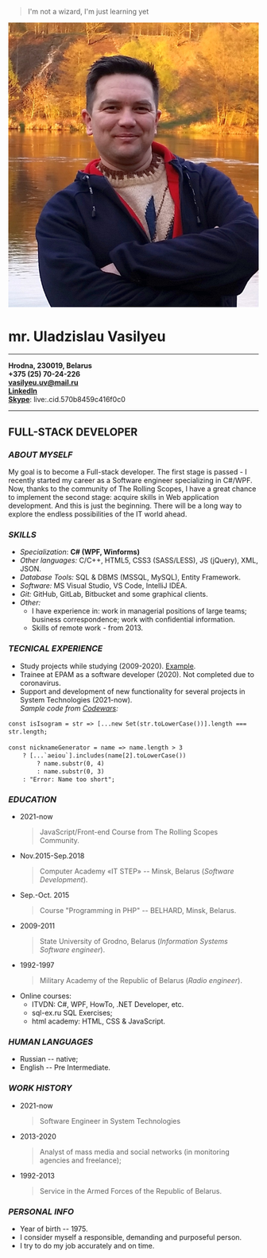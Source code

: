 >I\'m not a wizard, I\'m just learning yet

![Uladzislau Vasilyeu](img/my_photo.jpg)

**mr. Uladzislau Vasilyeu**
===========================

-----------------------     -----------------------
**Hrodna, 230019, Belarus**\
**+375 (25) 70-24-226**\
[**vasilyeu.uv\@mail.ru**](mailto:vasilyeu.uv@mail.ru)\
[**LinkedIn**](http://www.linkedin.com/in/uv257024226)\
[**Skype**](live:.cid.570b8459c416f0c0): live:.cid.570b8459c416f0c0
-----------------------     -----------------------


**FULL-STACK DEVELOPER**
------------------

### ***ABOUT MYSELF*** 
My goal is to become a Full-stack developer. The first stage is passed - I recently started my career as a Software engineer specializing in C#/WPF. Now, thanks to the community of The Rolling Scopes, I have a great chance to implement the second stage: acquire skills in Web application development. And this is just the beginning. There will be a long way to explore the endless possibilities of the IT world ahead.

### ***SKILLS***
-   *Specialization*: **C# (WPF, Winforms)**
-   *Other languages:* C/C++, HTML5, CSS3 (SASS/LESS), JS (jQuery), XML, JSON.
-   *Database Tools:* SQL & DBMS (MSSQL, MySQL), Entity Framework.
-   *Software:* MS Visual Studio, VS Code, IntelliJ IDEA.
-   *Git:* GitHub, GitLab, Bitbucket and some graphical clients.
-   *Other:*
    -   I have experience in: work in managerial positions of large teams; business correspondence; work with confidential information.
    -   Skills of remote work - from 2013.


### ***TECNICAL EXPERIENCE***
  * Study projects while studying (2009-2020). [Example](https://www.youtube.com/watch?v=N4aWpcOpofA&feature=youtu.be).
  * Trainee at EPAM as a software developer (2020). Not completed due to coronavirus.
  * Support and development of new functionality for several projects in System Technologies (2021-now).\
  *Sample code from [Codewars](https://www.codewars.com):*
  
```
const isIsogram = str => [...new Set(str.toLowerCase())].length === str.length;

const nicknameGenerator = name => name.length > 3
    ? [...`aeiou`].includes(name[2].toLowerCase()) 
        ? name.substr(0, 4) 
        : name.substr(0, 3)
    : "Error: Name too short";
```
  
### ***EDUCATION***
-   2021-now 
    > JavaScript/Front-end Course from The Rolling Scopes Community.
-   Nov.2015-Sep.2018
    > Computer Academy «IT STEP» -- Minsk, Belarus (*Software Development*).
-   Sep.-Oct. 2015 
    > Course \"Programming in PHP\" -- BELHARD, Minsk, Belarus.
-   2009-2011
    > State University of Grodno, Belarus (*Information Systems Software engineer*).
-   1992-1997 
    > Military Academy of the Republic of Belarus (*Radio engineer*).
-   Online courses:
    -   ITVDN: С#, WPF, HowTo, .NET Developer, etс.
    -   sql-ex.ru SQL Exercises;
    -   html academy: HTML, CSS & JavaScript.

### ***HUMAN LANGUAGES***
-   Russian -- native;
-   English -- Pre Intermediate.

### ***WORK HISTORY***
  - 2021-now
    >Software Engineer in System Technologies
  - 2013-2020
    > Analyst of mass media and social networks (in monitoring agencies and freelance);
  - 1992-2013 
    > Service in the Armed Forces of the Republic of Belarus.

### ***PERSONAL INFO***
- Year of birth -- 1975.
- I consider myself a responsible, demanding and purposeful person.
- I try to do my job accurately and on time.
